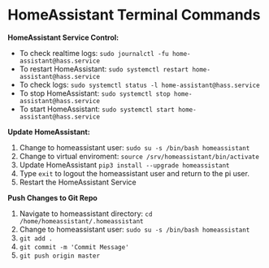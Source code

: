 # HomeAssistant Terminal Commands

**HomeAssistant Service Control:**

 - To check realtime logs: `sudo journalctl -fu home-assistant@hass.service`
 - To restart HomeAssistant: `sudo systemctl restart home-assistant@hass.service`
 - To check logs: `sudo systemctl status -l home-assistant@hass.service`
 - To stop HomeAssistant: `sudo systemctl stop home-assistant@hass.service`
 - To start HomeAssistant: `sudo systemctl start home-assistant@hass.service`

**Update HomeAssistant:**

 1. Change to homeassistant user: `sudo su -s /bin/bash homeassistant`
 2. Change to virtual enviroment: `source /srv/homeassistant/bin/activate`
 3. Update HomeAssistant `pip3 install --upgrade homeassistant`
 4. Type `exit` to logout the homeassistant user and return to the pi user.
 5. Restart the HomeAssistant Service

**Push Changes to Git Repo**

 1. Navigate to homeassistant directory: `cd /home/homeassistant/.homeassistant`
 2. Change to homeassistant user: `sudo su -s /bin/bash homeassistant`
 3. `git add .`
 4. `git commit -m 'Commit Message'`
 5. `git push origin master`
